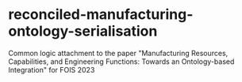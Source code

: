 # reconciled-manufacturing-ontology-serialisation
Common logic attachment to the paper "Manufacturing Resources, Capabilities, and Engineering Functions: Towards an Ontology-based Integration" for FOIS 2023
